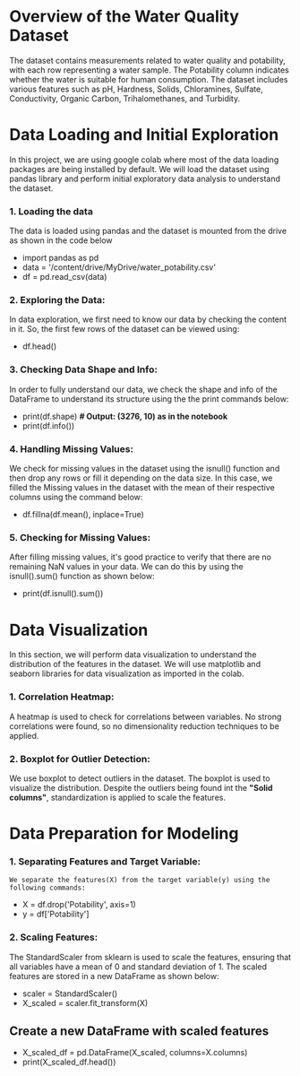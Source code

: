 ﻿# **Overview of the Water Quality Dataset**
The dataset contains measurements related to water quality and potability, with each row representing a water sample. The Potability column indicates whether the water is suitable for human consumption. The dataset includes various features such as pH, Hardness, Solids, Chloramines, Sulfate, Conductivity, Organic Carbon, Trihalomethanes, and Turbidity.

# **Data Loading and Initial Exploration**
In this project, we are using google colab where most of the data loading packages are being installed by default.
We will load the dataset using pandas library and perform initial exploratory data analysis to understand the dataset.

### **1. Loading the data**
The data is loaded using pandas and the dataset is mounted from the drive as shown in the code below

- import pandas as pd
- data = '/content/drive/MyDrive/water_potability.csv'
- df = pd.read_csv(data)

### **2. Exploring the Data:**
In data exploration, we first need to know our data by checking the content in it.
So, the first few rows of the dataset can be viewed using:

- df.head()

### **3. Checking Data Shape and Info:**
In order to fully understand our data, we check the shape and info of the DataFrame to understand its structure using the the print commands below:

- print(df.shape)  **# Output: (3276, 10) as in the notebook**
- print(df.info())

### **4. Handling Missing Values:**
We check for missing values in the dataset using the isnull() function and then drop any rows or fill it depending on the data size.
In this case, we filled the Missing values in the dataset with the mean of their respective columns using the command below:

- df.fillna(df.mean(), inplace=True)

### **5. Checking for Missing Values:**
After filling missing values, it's good practice to verify that there are no remaining NaN values in your data.
We can do this by using the isnull().sum() function as shown below:

- print(df.isnull().sum())

# **Data Visualization**
In this section, we will perform data visualization to understand the distribution of the features in the dataset.
We will use matplotlib and seaborn libraries for data visualization as imported in the colab.

### **1. Correlation Heatmap:**
A heatmap is used to check for correlations between variables. 
No strong correlations were found, so no dimensionality reduction techniques to be applied.


### **2. Boxplot for Outlier Detection:**
We use boxplot to detect outliers in the dataset. The boxplot is used to visualize the distribution.
Despite the outliers being found int the **"Solid columns"**, standardization is applied to scale the features.

# **Data Preparation for Modeling**
### **1. Separating Features and Target Variable:**
    We separate the features(X) from the target variable(y) using the following commands:

- X = df.drop('Potability', axis=1)
- y = df['Potability']

### **2. Scaling Features:**
The StandardScaler from sklearn is used to scale the features, ensuring that all variables have a mean of 0 and standard deviation of 1. The scaled features are stored in a new DataFrame as shown below:

- scaler = StandardScaler()
- X_scaled = scaler.fit_transform(X)

## Create a new DataFrame with scaled features
- X_scaled_df = pd.DataFrame(X_scaled, columns=X.columns)
- print(X_scaled_df.head())

